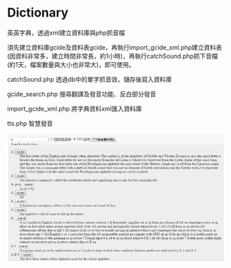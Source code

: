 # Dictionary
英英字典，透過xml建立資料庫與php抓音檔

須先建立資料庫gcide及資料表gcide，再執行import_gcide_xml.php建立資料表(因資料非常多，建立時間非常長，約1小時)，再執行catchSound.php抓下音檔(約1天，檔案數量與大小也非常大)，即可使用。

catchSound.php
透過db中的單字抓音效，儲存後寫入資料庫

gcide_search.php
搜尋翻譯及發音功能、反白部分發音

import_gcide_xml.php
將字典資料xml匯入資料庫

tts.php
智慧發音

![image](https://raw.githubusercontent.com/yoyo82725/Dictionary/master/TestDictionary.JPG)
